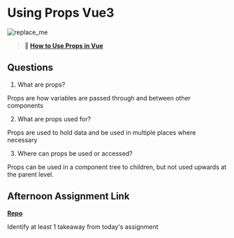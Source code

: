 # Using Props Vue3

![replace_me](https://codeworks.blob.core.windows.net/public/assets/img/illustrations/placeholder.svg)

> **📖 [How to Use Props in Vue](https://codeworksacademy.com/fs-student-guide/resources/wk6/02-Props)**

## Questions

1. What are props?

Props are how variables are passed through and between other components 

2. What are props used for?

Props are used to hold data and be used in multiple places where necessary

3. Where can props be used or accessed?

Props can be used in a component tree to children, but not used upwards at the parent level. 

## Afternoon Assignment Link

**[Repo](https://github.com/owennwoodward/nasa)**

Identify at least 1 takeaway from today's assignment
